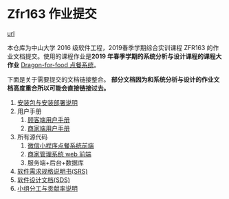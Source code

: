 # Zfr163 作业提交

[url](https://uml163.github.io/Dragon-for-food/)

本仓库为中山大学 2016 级软件工程，2019春季学期综合实训课程 ZFR163 的作业文档提交。使用的课程作业是**2019 年春季学期的系统分析与设计课程的课程大作业** [Dragon-for-food 点餐系统](https://uml163.github.io/UML/)。



下面是关于需要提交的文档链接整合。 **部分文档因为和系统分析与设计的作业文档高度重合所以可能会直接链接过去。**



1. [安装包与安装部署说明](安装与部署说明.md)
2. 用户手册
   1. [顾客端用户手册](顾客端用户手册.md)
   2. [商家端用户手册](商家端使用手册.pdf)
3. 所有源代码
   1. [微信小程序点餐系统前端](https://github.com/uml163/Wechat/releases/tag/final)
   2. [商家管理系统 web 前端](https://github.com/uml163/Manager/releases/tag/final)
   3. 服务端+后台+数据库
4. [软件需求规格说明书(SRS)](https://github.com/uml163/Dragon-for-food/blob/master/软件需求规格说明书.md)
5. [软件设计文档(SDS)](软件设计文档(SDS).md)
6. [小组分工与贡献率说明](https://uml163.github.io/UML/Final/《小组分工与贡献率说明》.html)



